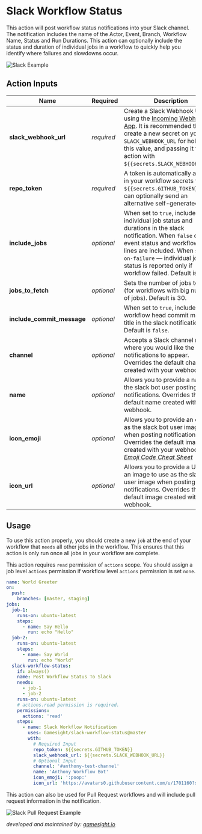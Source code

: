 # Slack Workflow Status

This action will post workflow status notifications into your Slack channel. The notification includes the name of the Actor, Event, Branch, Workflow Name, Status and Run Durations. This action can optionally include the status and duration of individual jobs in a workflow to quickly help you identify where failures and slowdowns occur.

<img src="./docs/images/example.png" title="Slack Example">

## Action Inputs

| Name                       | Required   | Description                                                                                                                                                                                                                                                                                             |
| -------------------------- | ---------- | ------------------------------------------------------------------------------------------------------------------------------------------------------------------------------------------------------------------------------------------------------------------------------------------------------- |
| **slack_webhook_url**      | _required_ | Create a Slack Webhook URL using the [Incoming Webhooks App](https://slack.com/apps/A0F7XDUAZ-incoming-webhooks?next_id=0). It is recommended that you create a new secret on your repo `SLACK_WEBHOOK_URL` for holding this value, and passing it to the action with `${{secrets.SLACK_WEBHOOK_URL}}`. |
| **repo_token**             | _required_ | A token is automatically available in your workflow secrets var. `${{secrets.GITHUB_TOKEN}}`. You can optionally send an alternative self-generated token.                                                                                                                                              |
| **include_jobs**           | _optional_ | When set to `true`, include individual job status and durations in the slack notification. When `false` only the event status and workflow status lines are included. When set to `on-failure` — individual job status is reported only if workflow failed. Default is `true`.                          |
| **jobs_to_fetch**          | _optional_ | Sets the number of jobs to fetch (for workflows with big number of jobs). Default is 30.                                                                                                                                                                                                                |
| **include_commit_message** | _optional_ | When set to `true`, include the workflow head commit message title in the slack notification. Default is `false`.                                                                                                                                                                                       |
| **channel**                | _optional_ | Accepts a Slack channel name where you would like the notifications to appear. Overrides the default channel created with your webhook.                                                                                                                                                                 |
| **name**                   | _optional_ | Allows you to provide a name for the slack bot user posting the notifications. Overrides the default name created with your webhook.                                                                                                                                                                    |
| **icon_emoji**             | _optional_ | Allows you to provide an emoji as the slack bot user image when posting notifications. Overrides the default image created with your webhook. _[Emoji Code Cheat Sheet](https://www.webfx.com/tools/emoji-cheat-sheet/)_                                                                                |
| **icon_url**               | _optional_ | Allows you to provide a URL for an image to use as the slack bot user image when posting notifications. Overrides the default image created with your webhook.                                                                                                                                          |

## Usage

To use this action properly, you should create a new `job` at the end of your workflow that `needs` all other jobs in the workflow. This ensures that this action is only run once all jobs in your workflow are complete.

This action requires `read` permission of `actions` scope. You should assign a job level `actions` permission if workflow level `actions` permission is set `none`.

```yaml
name: World Greeter
on:
  push:
    branches: [master, staging]
jobs:
  job-1:
    runs-on: ubuntu-latest
    steps:
      - name: Say Hello
        run: echo "Hello"
  job-2:
    runs-on: ubuntu-latest
    steps:
      - name: Say World
        run: echo "World"
  slack-workflow-status:
    if: always()
    name: Post Workflow Status To Slack
    needs:
      - job-1
      - job-2
    runs-on: ubuntu-latest
    # actions.read permission is required.
    permissions:
      actions: 'read'
    steps:
      - name: Slack Workflow Notification
        uses: Gamesight/slack-workflow-status@master
        with:
          # Required Input
          repo_token: ${{secrets.GITHUB_TOKEN}}
          slack_webhook_url: ${{secrets.SLACK_WEBHOOK_URL}}
          # Optional Input
          channel: '#anthony-test-channel'
          name: 'Anthony Workflow Bot'
          icon_emoji: ':poop:'
          icon_url: 'https://avatars0.githubusercontent.com/u/1701160?s=96&v=4'
```

This action can also be used for Pull Request workflows and will include pull request information in the notification.

<img src="./docs/images/example-pr.png" title="Slack Pull Request Example">

_developed and maintained by: [gamesight.io](https://gamesight.io)_
